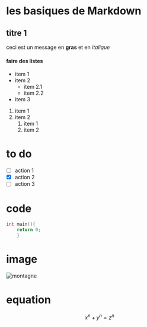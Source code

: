# les basiques de Markdown

## titre 1

ceci est un message en **gras** et en *italique*

#### faire des listes
- item 1
- item 2
    - item 2.1
    - item 2.2
- item 3

1. item 1
2. item 2
   1. item 1
   2. item 2

# to do

- [ ] action 1
- [x] action 2
- [ ] action 3

# code
```c
int main(){
    return 0;
    }
```

# image 

![montagne](https://picsum.photos/seed/picsum/200/300)

# equation

$$ x^n+y^n=z^n $$